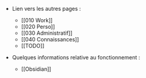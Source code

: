 - Lien vers les autres pages :
	- [[010 Work]]
	- [[020 Perso]]
	- [[030 Administratif]]
	- [[040 Connaissances]]
	- [[TODO]]

- Quelques informations relative au fonctionnement :
	- [[Obsidian]]
